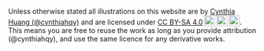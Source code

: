 <p xmlns:cc="http://creativecommons.org/ns#" xmlns:dct="http://purl.org/dc/terms/"><span property="dct:title">Unless otherwise stated all illustrations on this website are</span> by <a rel="cc:attributionURL dct:creator" property="cc:attributionName" href="https://cynthiahqy.com">Cynthia Huang (@cynthiahqy)</a> and are licensed under <a href="http://creativecommons.org/licenses/by-sa/4.0/?ref=chooser-v1" target="_blank" rel="license noopener noreferrer" style="display:inline-block;">CC BY-SA 4.0<img style="height:22px!important;margin-left:3px;vertical-align:text-bottom;" src="https://mirrors.creativecommons.org/presskit/icons/cc.svg?ref=chooser-v1"><img style="height:22px!important;margin-left:3px;vertical-align:text-bottom;" src="https://mirrors.creativecommons.org/presskit/icons/by.svg?ref=chooser-v1"><img style="height:22px!important;margin-left:3px;vertical-align:text-bottom;" src="https://mirrors.creativecommons.org/presskit/icons/sa.svg?ref=chooser-v1"></a>. This means you are free to reuse the work as long as you provide attribution (@cynthiahqy), and use the same licence for any derivative works.</p>

